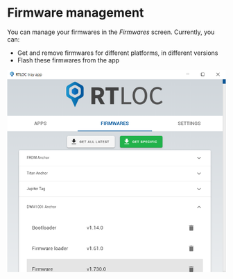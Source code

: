 # Firmware management
You can manage your firmwares in the *Firmwares* screen.
Currently, you can:
  - Get and remove firmwares for different platforms, in different versions
  - Flash these firmwares from the app

![Firmware management](./img/firmwares.png)